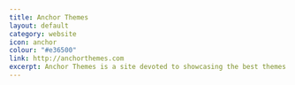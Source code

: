 ```yaml
---
title: Anchor Themes
layout: default
category: website
icon: anchor
colour: "#e36500"
link: http://anchorthemes.com
excerpt: Anchor Themes is a site devoted to showcasing the best themes available for the ever more popular Anchor CMS
---
```

